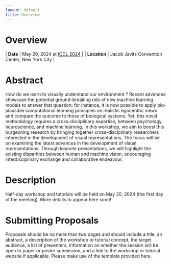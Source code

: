 ```yaml
---
layout: default
title: Overview
---
```


# Overview

| **Date** | May 20, 2024 at [ICDL 2024](https://www.icdl.com/conferences/dir2024) |
| **Location** | Jacob Javits Convention Center, New York City |

# Abstract
 
How do we learn to visually understand our environment ? Recent advances showcase the potential ground-breaking role of new machine learning models to answer that question; for instance, it is now possible to apply bio-plausible computational learning principles on realistic egocentric views and compare the outcome to those of biological systems. Yet, this novel methodology requires a cross-disciplinary expertise, between psychology, neuroscience, and machine learning. In this workshop, we aim to boost this burgeoning research by bringing together cross-disciplinary researchers interested in the development of visual representations. The focus will be on examining the latest advances in the development of visual representations. Through keynote presentations, we will highlight the existing disparities between human and machine vision, encouraging interdisciplinary exchange and collaborative endeavour.

# Description

Half-day workshop and tutorials will be held on May 20, 2024 (the first day of the meeting). More details to appear here soon!

# Submitting Proposals

Proposals should be no more than two pages and should include a title, an abstract, a description of the workshop or tutorial concept, the target audience, a list of presenters, information on whether the session will be open to paper or poster submission, and a link to the workshop or tutorial website if applicable. Please make use of the template provided here.

